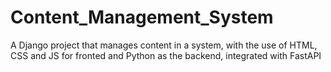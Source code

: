 # Content_Management_System
A Django project that manages content in a system, with the use of HTML, CSS and JS for fronted and Python as the backend, integrated with FastAPI
